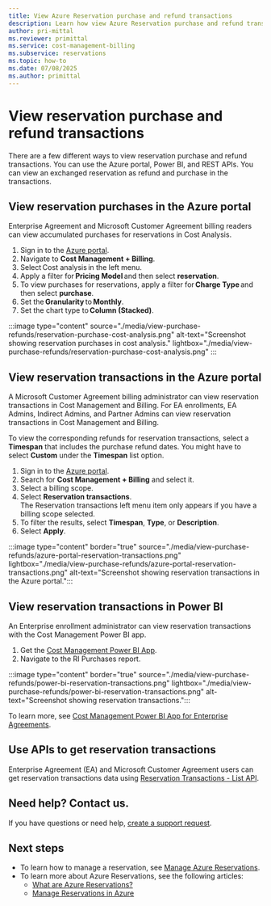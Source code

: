 ```yaml
---
title: View Azure Reservation purchase and refund transactions
description: Learn how view Azure Reservation purchase and refund transactions.
author: pri-mittal
ms.reviewer: primittal
ms.service: cost-management-billing
ms.subservice: reservations
ms.topic: how-to
ms.date: 07/08/2025
ms.author: primittal
---
```


# View reservation purchase and refund transactions

There are a few different ways to view reservation purchase and refund transactions. You can use the Azure portal, Power BI, and REST APIs. You can view an exchanged reservation as refund and purchase in the transactions.

## View reservation purchases in the Azure portal

Enterprise Agreement and Microsoft Customer Agreement billing readers can view accumulated purchases for reservations in Cost Analysis.

1. Sign in to the [Azure portal](https://portal.azure.com).
1. Navigate to **Cost Management + Billing**.
1. Select Cost analysis in the left menu.
1. Apply a filter for **Pricing Model** and then select **reservation**.
1. To view purchases for reservations, apply a filter for **Charge Type** and then select **purchase**.
1. Set the **Granularity** to **Monthly**.
1. Set the chart type to **Column (Stacked)**.

:::image type="content" source="./media/view-purchase-refunds/reservation-purchase-cost-analysis.png" alt-text="Screenshot showing reservation purchases in cost analysis." lightbox="./media/view-purchase-refunds/reservation-purchase-cost-analysis.png" :::

## View reservation transactions in the Azure portal

A Microsoft Customer Agreement billing administrator can view reservation transactions in Cost Management and Billing. For EA enrollments, EA Admins, Indirect Admins, and Partner Admins can view reservation transactions in Cost Management and Billing.

To view the corresponding refunds for reservation transactions, select a **Timespan** that includes the purchase refund dates. You might have to select **Custom** under the **Timespan** list option.

1. Sign in to the [Azure portal](https://portal.azure.com).
1. Search for **Cost Management + Billing** and select it.
1. Select a billing scope.
1. Select **Reservation transactions**.  
  The Reservation transactions left menu item only appears if you have a billing scope selected.
1. To filter the results, select **Timespan**, **Type**, or **Description**.
1. Select **Apply**.

:::image type="content" border="true" source="./media/view-purchase-refunds/azure-portal-reservation-transactions.png" lightbox="./media/view-purchase-refunds/azure-portal-reservation-transactions.png" alt-text="Screenshot showing reservation transactions in the Azure portal.":::

## View reservation transactions in Power BI

An Enterprise enrollment administrator can view reservation transactions with the Cost Management Power BI app.

1. Get the [Cost Management Power BI App](https://appsource.microsoft.com/product/power-bi/costmanagement.azurecostmanagementapp).
1. Navigate to the RI Purchases report.

:::image type="content" border="true" source="./media/view-purchase-refunds/power-bi-reservation-transactions.png" lightbox="./media/view-purchase-refunds/power-bi-reservation-transactions.png" alt-text="Screenshot showing reservation transactions.":::

To learn more, see [Cost Management Power BI App for Enterprise Agreements](../costs/analyze-cost-data-azure-cost-management-power-bi-template-app.md).

## Use APIs to get reservation transactions

Enterprise Agreement (EA) and Microsoft Customer Agreement users can get reservation transactions data using [Reservation Transactions - List API](/rest/api/consumption/reservationtransactions/list).

## Need help? Contact us.

If you have questions or need help, [create a support request](https://portal.azure.com/#blade/Microsoft_Azure_Support/HelpAndSupportBlade/newsupportrequest).

## Next steps

- To learn how to manage a reservation, see [Manage Azure Reservations](manage-reserved-vm-instance.md).
- To learn more about Azure Reservations, see the following articles:
  - [What are Azure Reservations?](save-compute-costs-reservations.md)
  - [Manage Reservations in Azure](manage-reserved-vm-instance.md)
